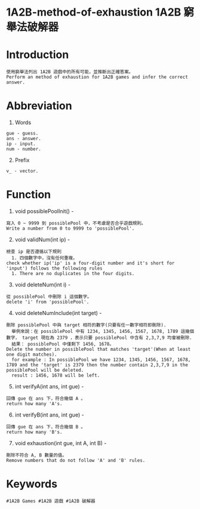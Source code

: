 # 1A2B-method-of-exhaustion 1A2B 窮舉法破解器

# Introduction
    
    使用窮舉法列出 1A2B 遊戲中的所有可能，並推斷出正確答案。
    Perform an method of exhaustion for 1A2B games and infer the correct answer.



# Abbreviation

  1. Words

    gue - guess.
    ans - answer.
    ip - input.
    num - number.

  2. Prefix

    v_ - vector.

# Function

  1. void possiblePoolInit() - 
    
    寫入 0 ~ 9999 到 possiblePool 中，不考慮是否合乎遊戲規則。
    Write a number from 0 to 9999 to 'possiblePool'.

  2. void validNum(int ip) - 
  
    檢查 ip 是否遵循以下規則
      1. 四個數字中，沒有任何重複。
    check whether ip('ip' is a four-digit number and it's short for 'input') follows the following rules
      1. There are no duplicates in the four digits.

  3. void deleteNum(int i) - 
  
    從 possiblePool 中刪除 i 這個數字。 
    delete 'i' from 'possiblePool'.

  4. void deleteNumInclude(int target) - 
  
    刪除 possiblePool 中與 target 相符的數字(只要有任一數字相符即刪除).
      舉例來說：在 possiblePool 中有 1234, 1345, 1456, 1567, 1678, 1789 這幾個數字， target 現在為 2379 ，表示只要 possiblePool 中含有 2,3,7,9 均會被刪除.
      結果： possiblePool 中僅剩下 1456, 1678。
    Delete the number in possiblePool that matches 'target'(When at least one digit matches).
      for example : In possiblePool we have 1234, 1345, 1456, 1567, 1678, 1789 and the 'target' is 2379 then the number contain 2,3,7,9 in the possiblePool will be deleted.
      result : 1456, 1678 will be left.

  5. int verifyA(int ans, int gue) - 
  
    回傳 gue 在 ans 下，符合幾個 A 。
    return how many 'A's.

  6. int verifyB(int ans, int gue) - 
  
    回傳 gue 在 ans 下，符合幾個 B 。
    return how many 'B's.

  7. void exhaustion(int gue, int A, int B) - 
  
    刪除不符合 A, B 數量的值。
    Remove numbers that do not follow 'A' and 'B' rules.
    
# Keywords
  
    #1A2B Games #1A2B 遊戲 #1A2B 破解器
